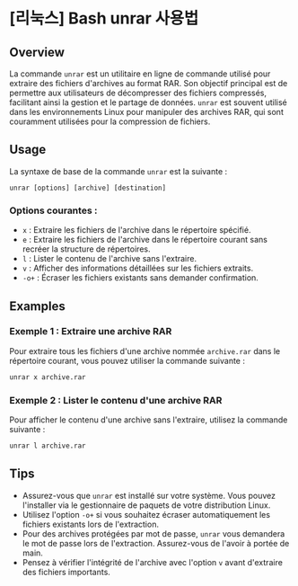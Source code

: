 # [리눅스] Bash unrar 사용법

## Overview
La commande `unrar` est un utilitaire en ligne de commande utilisé pour extraire des fichiers d'archives au format RAR. Son objectif principal est de permettre aux utilisateurs de décompresser des fichiers compressés, facilitant ainsi la gestion et le partage de données. `unrar` est souvent utilisé dans les environnements Linux pour manipuler des archives RAR, qui sont couramment utilisées pour la compression de fichiers.

## Usage
La syntaxe de base de la commande `unrar` est la suivante :

```
unrar [options] [archive] [destination]
```

### Options courantes :
- `x` : Extraire les fichiers de l'archive dans le répertoire spécifié.
- `e` : Extraire les fichiers de l'archive dans le répertoire courant sans recréer la structure de répertoires.
- `l` : Lister le contenu de l'archive sans l'extraire.
- `v` : Afficher des informations détaillées sur les fichiers extraits.
- `-o+` : Écraser les fichiers existants sans demander confirmation.

## Examples
### Exemple 1 : Extraire une archive RAR
Pour extraire tous les fichiers d'une archive nommée `archive.rar` dans le répertoire courant, vous pouvez utiliser la commande suivante :

```bash
unrar x archive.rar
```

### Exemple 2 : Lister le contenu d'une archive RAR
Pour afficher le contenu d'une archive sans l'extraire, utilisez la commande suivante :

```bash
unrar l archive.rar
```

## Tips
- Assurez-vous que `unrar` est installé sur votre système. Vous pouvez l'installer via le gestionnaire de paquets de votre distribution Linux.
- Utilisez l'option `-o+` si vous souhaitez écraser automatiquement les fichiers existants lors de l'extraction.
- Pour des archives protégées par mot de passe, `unrar` vous demandera le mot de passe lors de l'extraction. Assurez-vous de l'avoir à portée de main.
- Pensez à vérifier l'intégrité de l'archive avec l'option `v` avant d'extraire des fichiers importants.